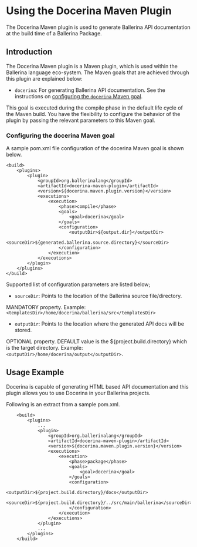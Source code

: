 # Using the Docerina Maven Plugin

The Docerina Maven plugin is used to generate Ballerina API documentation at the build time of a Ballerina Package.

## Introduction

The Docerina Maven plugin is a Maven plugin, which is used within the Ballerina language eco-system. The Maven goals that are achieved through this plugin are explained below:

* `docerina`: For generating Ballerina API documentation. See the instructions on [configuring the `docerina` Maven goal](#configuring-the-docerina-maven-goal). 

This goal is executed during the compile phase in the default life cycle of the Maven build. You have the flexibility to configure the behavior of the plugin by passing the relevant parameters to this Maven goal.

### Configuring the docerina Maven goal

A sample pom.xml file configuration of the docerina Maven goal is shown below.

   	<build>
    	<plugins>
        	<plugin>
                <groupId>org.ballerinalang</groupId>
                <artifactId>docerina-maven-plugin</artifactId>
                <version>${docerina.maven.plugin.version}</version>
                <executions>
                    <execution>
                        <phase>compile</phase>
                        <goals>
                            <goal>docerina</goal>
                        </goals>
                        <configuration>
                            <outputDir>${output.dir}</outputDir>
                            <sourceDir>${generated.ballerina.source.directory}</sourceDir>
                        </configuration>
                    </execution>
                </executions>
            </plugin>
      	</plugins>
   	</build>
	  
Supported list of configuration parameters are listed below;

* `sourceDir`: Points to the location of the Ballerina source file/directory.

 MANDATORY property.
 Example: `<templatesDir>/home/docerina/ballerina/src</templatesDir>`
 
* `outputDir`: Points to the location where the generated API docs will be stored. 

 OPTIONAL property.
 DEFAULT value is the ${project.build.directory} which is the target directory.
 Example: `<outputDir>/home/docerina/output</outputDir>`.

## Usage Example

 Docerina is capable of generating HTML based API documentation and this plugin allows you to use Docerina in your 
 Ballerina projects.

 Following is an extract from a sample pom.xml.

 		<build>
	    	<plugins>
    			...
    			<plugin>
	                <groupId>org.ballerinalang</groupId>
	                <artifactId>docerina-maven-plugin</artifactId>
	                <version>${docerina.maven.plugin.version}</version>
	                <executions>
	                    <execution>
	                        <phase>package</phase>
	                        <goals>
	                            <goal>docerina</goal>
	                        </goals>
	                        <configuration>
	                            <outputDir>${project.build.directory}/docs</outputDir>
	                            <sourceDir>${project.build.directory}/../src/main/ballerina</sourceDir>
	                        </configuration>
	                    </execution>
	                </executions>
	            </plugin>
	        	...
        	</plugins>
        </build>

